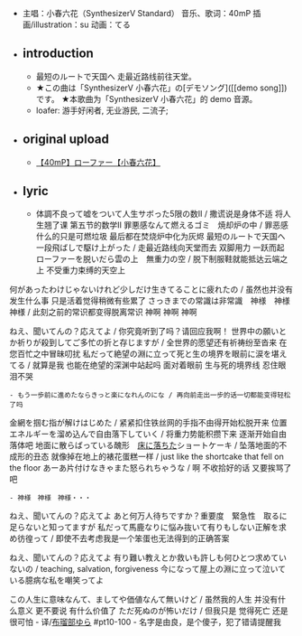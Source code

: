- 主唱：小春六花（SynthesizerV Standard）
音乐、歌词：40mP
插画/illustration：su
动画：てる
- ## introduction
    - 最短のルートで天国へ
走最近路线前往天堂。
    - ★この曲は「SynthesizerV 小春六花」の[デモソング]([[demo song]])です。
★本歌曲为「SynthesizerV 小春六花」的 demo 音源。
    - loafer: 游手好闲者, 无业游民, 二流子;
- ## original upload 
    - [【40mP】ローファー【小春六花】](https://www.bilibili.com/video/BV1EV411Y7Xc)
- ## lyric
    - 体調不良って嘘をついて人生サボった5限の数Ⅱ / 撒谎说是身体不适 将人生翘了课 第五节的数学Ⅱ
罪悪感なんて燃えるゴミ　焼却炉の中 / 罪恶感什么的只是可燃垃圾 最后都在焚烧炉中化为灰烬
最短のルートで天国へ　一段飛ばしで駆け上がった / 走最近路线向天堂而去 双脚用力 一跃而起
ローファーを脱いだら雲の上　無重力の空 / 脱下制服鞋就能抵达云端之上 不受重力束缚的天空上

何があったわけじゃないけれど少しだけ生きてることに疲れたの / 虽然也并没有发生什么事 只是活着觉得稍微有些累了
さっきまでの常識は非常識　神様　神様　神様 / 此刻之前的常识都变得脱离常识   神啊  神啊  神啊

ねえ、聞いてんの？応えてよ / 你究竟听到了吗？请回应我啊！
世界中の願いとか祈りが殺到してご多忙の折と存じますが / 全世界的愿望还有祈祷纷至沓来  在您百忙之中冒昧叨扰
私だって絶望の淵に立って死と生の境界を眼前に涙を堪えてる / 就算是我 也能在绝望的深渊中站起吗 面对着眼前 生与死的境界线 忍住眼泪不哭


    - もう一歩前に進めたならきっと楽になれんのにな / 再向前走出一步的话一切都能变得轻松了吗
金網を掴む指が解けはじめた / 紧紧扣住铁丝网的手指不由得开始松脱开来
位置エネルギーを溜め込んで自由落下していく / 将重力势能积攒下来 逐渐开始自由落体吧
地面に散らばっている醜形　[床に落ちた](yuka)ショートケーキ / 坠落地面的不成形的丑态 就像掉在地上的裱花蛋糕一样 / just like the shortcake that fell on the floor
あーあ片付けなきゃまた怒られちゃうな / 啊 不收拾好的话 又要挨骂了吧


    - 神様　神様　神様・・・

ねえ、聞いてんの？応えてよ
あと何万人待ちですか？重要度　緊急性　取るに足らないと知ってますが
私だって馬鹿なりに悩み抜いて有りもしない正解を求め彷徨って / 即使不去考虑我是一个笨蛋也无法得到的正确答案

ねえ、聞いてんの？応えてよ
有り難い教えとか救いも許しも何ひとつ求めていないの / teaching, salvation, forgiveness
今になって屋上の淵に立って泣いている臆病な私を嘲笑ってよ

この人生に意味なんて、ましてや価値なんて無いけど / 虽然我的人生 并没有什么意义 更不要说 有什么价值了
ただ死ぬのが怖いだけ / 但我只是 觉得死亡 还是很可怕
    - 译/[布瑠部ゆら](https://space.bilibili.com/8045334) #pt10-100
        - 名字是由良，是个傻子，犯了错请提醒我
